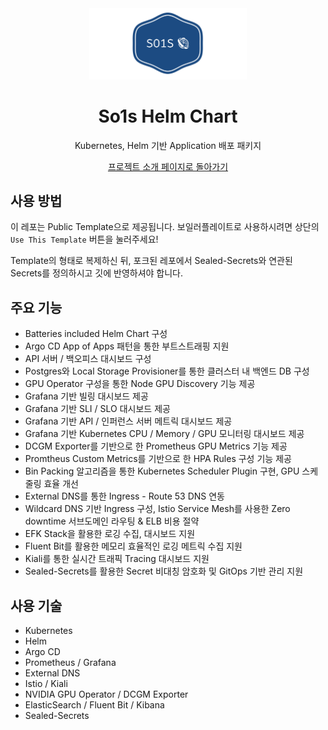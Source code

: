 <div align="center">

<img src="https://raw.githubusercontent.com/so1s/.github/main/static/logo.png" alt="So1s Logo" width="50%" />

# So1s Helm Chart

Kubernetes, Helm 기반 Application 배포 패키지

[프로젝트 소개 페이지로 돌아가기](https://github.com/so1s)

</div>

## 사용 방법

이 레포는 Public Template으로 제공됩니다. 보일러플레이트로 사용하시려면 상단의 `Use This Template` 버튼을 눌러주세요!

Template의 형태로 복제하신 뒤, 포크된 레포에서 Sealed-Secrets와 연관된 Secrets를 정의하시고 깃에 반영하셔야 합니다. 


## 주요 기능

- Batteries included Helm Chart 구성
- Argo CD App of Apps 패턴을 통한 부트스트래핑 지원
- API 서버 / 백오피스 대시보드 구성
- Postgres와 Local Storage Provisioner를 통한 클러스터 내 백엔드 DB 구성
- GPU Operator 구성을 통한 Node GPU Discovery 기능 제공
- Grafana 기반 빌링 대시보드 제공
- Grafana 기반 SLI / SLO 대시보드 제공
- Grafana 기반 API / 인퍼런스 서버 메트릭 대시보드 제공
- Grafana 기반 Kubernetes CPU / Memory / GPU 모니터링 대시보드 제공
- DCGM Exporter를 기반으로 한 Prometheus GPU Metrics 기능 제공
- Promtheus Custom Metrics를 기반으로 한 HPA Rules 구성 기능 제공
- Bin Packing 알고리즘을 통한 Kubernetes Scheduler Plugin 구현, GPU 스케줄링 효율 개선
- External DNS를 통한 Ingress - Route 53 DNS 연동
- Wildcard DNS 기반 Ingress 구성, Istio Service Mesh를 사용한 Zero downtime 서브도메인 라우팅 & ELB 비용 절약
- EFK Stack을 활용한 로깅 수집, 대시보드 지원
- Fluent Bit를 활용한 메모리 효율적인 로깅 메트릭 수집 지원
- Kiali를 통한 실시간 트래픽 Tracing 대시보드 지원
- Sealed-Secrets를 활용한 Secret 비대칭 암호화 및 GitOps 기반 관리 지원

## 사용 기술

- Kubernetes
- Helm
- Argo CD
- Prometheus / Grafana
- External DNS
- Istio / Kiali
- NVIDIA GPU Operator / DCGM Exporter
- ElasticSearch / Fluent Bit / Kibana
- Sealed-Secrets
